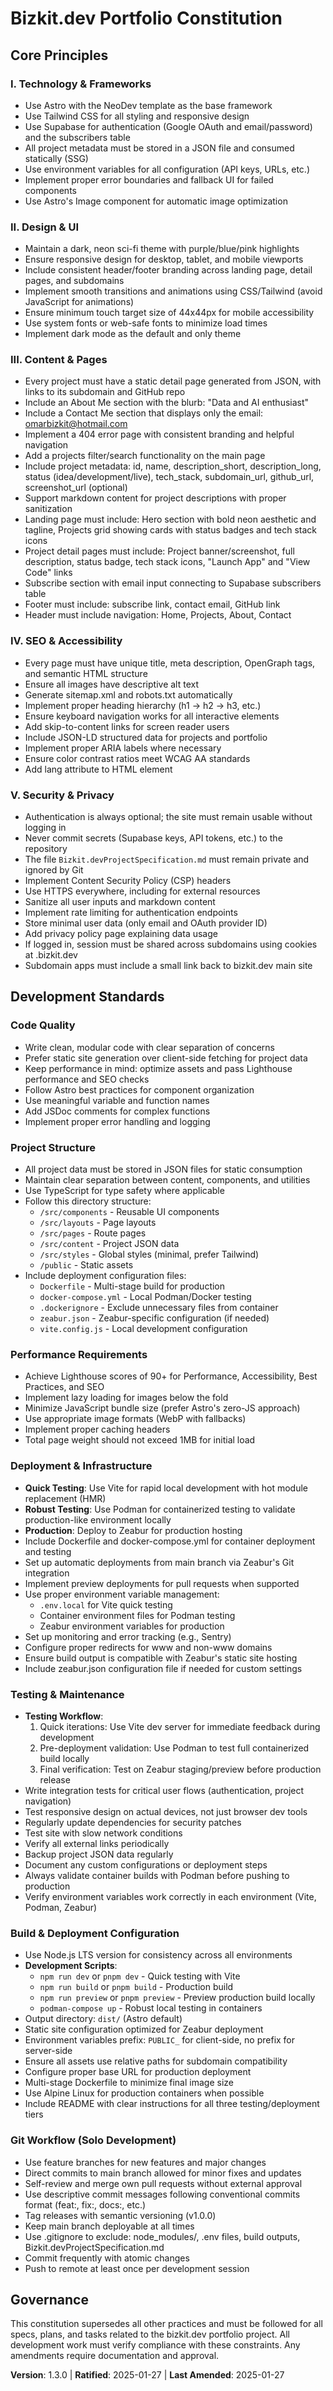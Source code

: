# Bizkit.dev Portfolio Constitution

## Core Principles

### I. Technology & Frameworks

- Use Astro with the NeoDev template as the base framework
- Use Tailwind CSS for all styling and responsive design
- Use Supabase for authentication (Google OAuth and email/password) and the subscribers table
- All project metadata must be stored in a JSON file and consumed statically (SSG)
- Use environment variables for all configuration (API keys, URLs, etc.)
- Implement proper error boundaries and fallback UI for failed components
- Use Astro's Image component for automatic image optimization

### II. Design & UI

- Maintain a dark, neon sci-fi theme with purple/blue/pink highlights
- Ensure responsive design for desktop, tablet, and mobile viewports
- Include consistent header/footer branding across landing page, detail pages, and subdomains
- Implement smooth transitions and animations using CSS/Tailwind (avoid JavaScript for animations)
- Ensure minimum touch target size of 44x44px for mobile accessibility
- Use system fonts or web-safe fonts to minimize load times
- Implement dark mode as the default and only theme

### III. Content & Pages

- Every project must have a static detail page generated from JSON, with links to its subdomain and GitHub repo
- Include an About Me section with the blurb: "Data and AI enthusiast"
- Include a Contact Me section that displays only the email: omarbizkit@hotmail.com
- Implement a 404 error page with consistent branding and helpful navigation
- Add a projects filter/search functionality on the main page
- Include project metadata: id, name, description_short, description_long, status (idea/development/live), tech_stack, subdomain_url, github_url, screenshot_url (optional)
- Support markdown content for project descriptions with proper sanitization
- Landing page must include: Hero section with bold neon aesthetic and tagline, Projects grid showing cards with status badges and tech stack icons
- Project detail pages must include: Project banner/screenshot, full description, status badge, tech stack icons, "Launch App" and "View Code" links
- Subscribe section with email input connecting to Supabase subscribers table
- Footer must include: subscribe link, contact email, GitHub link
- Header must include navigation: Home, Projects, About, Contact

### IV. SEO & Accessibility

- Every page must have unique title, meta description, OpenGraph tags, and semantic HTML structure
- Ensure all images have descriptive alt text
- Generate sitemap.xml and robots.txt automatically
- Implement proper heading hierarchy (h1 → h2 → h3, etc.)
- Ensure keyboard navigation works for all interactive elements
- Add skip-to-content links for screen reader users
- Include JSON-LD structured data for projects and portfolio
- Implement proper ARIA labels where necessary
- Ensure color contrast ratios meet WCAG AA standards
- Add lang attribute to HTML element

### V. Security & Privacy

- Authentication is always optional; the site must remain usable without logging in
- Never commit secrets (Supabase keys, API tokens, etc.) to the repository
- The file `Bizkit.devProjectSpecification.md` must remain private and ignored by Git
- Implement Content Security Policy (CSP) headers
- Use HTTPS everywhere, including for external resources
- Sanitize all user inputs and markdown content
- Implement rate limiting for authentication endpoints
- Store minimal user data (only email and OAuth provider ID)
- Add privacy policy page explaining data usage
- If logged in, session must be shared across subdomains using cookies at .bizkit.dev
- Subdomain apps must include a small link back to bizkit.dev main site

## Development Standards

### Code Quality

- Write clean, modular code with clear separation of concerns
- Prefer static site generation over client-side fetching for project data
- Keep performance in mind: optimize assets and pass Lighthouse performance and SEO checks
- Follow Astro best practices for component organization
- Use meaningful variable and function names
- Add JSDoc comments for complex functions
- Implement proper error handling and logging

### Project Structure

- All project data must be stored in JSON files for static consumption
- Maintain clear separation between content, components, and utilities
- Use TypeScript for type safety where applicable
- Follow this directory structure:
  - `/src/components` - Reusable UI components
  - `/src/layouts` - Page layouts
  - `/src/pages` - Route pages
  - `/src/content` - Project JSON data
  - `/src/styles` - Global styles (minimal, prefer Tailwind)
  - `/public` - Static assets
- Include deployment configuration files:
  - `Dockerfile` - Multi-stage build for production
  - `docker-compose.yml` - Local Podman/Docker testing
  - `.dockerignore` - Exclude unnecessary files from container
  - `zeabur.json` - Zeabur-specific configuration (if needed)
  - `vite.config.js` - Local development configuration

### Performance Requirements

- Achieve Lighthouse scores of 90+ for Performance, Accessibility, Best Practices, and SEO
- Implement lazy loading for images below the fold
- Minimize JavaScript bundle size (prefer Astro's zero-JS approach)
- Use appropriate image formats (WebP with fallbacks)
- Implement proper caching headers
- Total page weight should not exceed 1MB for initial load

### Deployment & Infrastructure

- **Quick Testing**: Use Vite for rapid local development with hot module replacement (HMR)
- **Robust Testing**: Use Podman for containerized testing to validate production-like environment locally
- **Production**: Deploy to Zeabur for production hosting
- Include Dockerfile and docker-compose.yml for container deployment and testing
- Set up automatic deployments from main branch via Zeabur's Git integration
- Implement preview deployments for pull requests when supported
- Use proper environment variable management:
  - `.env.local` for Vite quick testing
  - Container environment files for Podman testing
  - Zeabur environment variables for production
- Set up monitoring and error tracking (e.g., Sentry)
- Configure proper redirects for www and non-www domains
- Ensure build output is compatible with Zeabur's static site hosting
- Include zeabur.json configuration file if needed for custom settings

### Testing & Maintenance

- **Testing Workflow**:
  1. Quick iterations: Use Vite dev server for immediate feedback during development
  2. Pre-deployment validation: Use Podman to test full containerized build locally
  3. Final verification: Test on Zeabur staging/preview before production release
- Write integration tests for critical user flows (authentication, project navigation)
- Test responsive design on actual devices, not just browser dev tools
- Regularly update dependencies for security patches
- Test site with slow network conditions
- Verify all external links periodically
- Backup project JSON data regularly
- Document any custom configurations or deployment steps
- Always validate container builds with Podman before pushing to production
- Verify environment variables work correctly in each environment (Vite, Podman, Zeabur)

### Build & Deployment Configuration

- Use Node.js LTS version for consistency across all environments
- **Development Scripts**:
  - `npm run dev` or `pnpm dev` - Quick testing with Vite
  - `npm run build` or `pnpm build` - Production build
  - `npm run preview` or `pnpm preview` - Preview production build locally
  - `podman-compose up` - Robust local testing in containers
- Output directory: `dist/` (Astro default)
- Static site configuration optimized for Zeabur deployment
- Environment variables prefix: `PUBLIC_` for client-side, no prefix for server-side
- Ensure all assets use relative paths for subdomain compatibility
- Configure proper base URL for production deployment
- Multi-stage Dockerfile to minimize final image size
- Use Alpine Linux for production containers when possible
- Include README with clear instructions for all three testing/deployment tiers

### Git Workflow (Solo Development)

- Use feature branches for new features and major changes
- Direct commits to main branch allowed for minor fixes and updates
- Self-review and merge own pull requests without external approval
- Use descriptive commit messages following conventional commits format (feat:, fix:, docs:, etc.)
- Tag releases with semantic versioning (v1.0.0)
- Keep main branch deployable at all times
- Use .gitignore to exclude: node_modules/, .env files, build outputs, Bizkit.devProjectSpecification.md
- Commit frequently with atomic changes
- Push to remote at least once per development session

## Governance

This constitution supersedes all other practices and must be followed for all specs, plans, and tasks related to the bizkit.dev portfolio project. All development work must verify compliance with these constraints. Any amendments require documentation and approval.

**Version**: 1.3.0 | **Ratified**: 2025-01-27 | **Last Amended**: 2025-01-27
